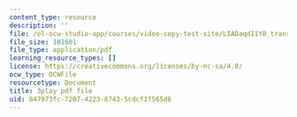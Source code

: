 ```yaml
---
content_type: resource
description: ''
file: /ol-ocw-studio-app/courses/video-copy-test-site/LIADaqdI1Y8_transcript.pdf
file_size: 101601
file_type: application/pdf
learning_resource_types: []
license: https://creativecommons.org/licenses/by-nc-sa/4.0/
ocw_type: OCWFile
resourcetype: Document
title: 3play pdf file
uid: 847973fc-7207-4223-8743-5cdcf1f565d6
---
```

